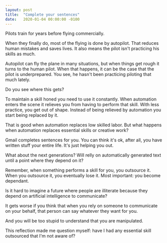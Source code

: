 ```yaml
---
layout: post
title:  "Complete your sentences"
date:   2020-01-04 00:00:00 -0100
---
```


Pilots train for years before flying commercially.

When they finally do, most of the flying is done by autopilot. That reduces human mistakes and saves lives. It also means the pilot isn't practicing his skills as much.

Autopilot can fly the plane in many situations, but when things get rough it turns to the human pilot. When that happens, it can be the case that the pilot is underprepared. You see, he hasn't been practicing piloting that much lately.

Do you see where this gets?

To maintain a skill honed you need to use it constantly. When automation enters the scene it relieves you from having to perform that skill. With less practice, you get out of shape. Instead of being relieved by automation you start being replaced by it.

That is good when automation replaces low skilled labor. But what happens when automation replaces essential skills or creative work?

Gmail completes sentences for you. You can think it's ok, after all, you have written stuff your entire life. It's just helping you out.

What about the next generations? Will relly on automatically generated text until a point where they depend on it?

Remember, when something performs a skill for you, you outsource it. When you outsource it, you eventually lose it. Most important: you become dependant.

Is it hard to imagine a future where people are illiterate because they depend on artificial intelligence to communicate?

It gets worse if you think that when you rely on someone to communicate on your behalf, that person can say whatever they want for you.

And you will be too stupid to understand that you are manipulated.

This reflection made me question myself: have I had any essential skill outsourced that I'm not aware of?